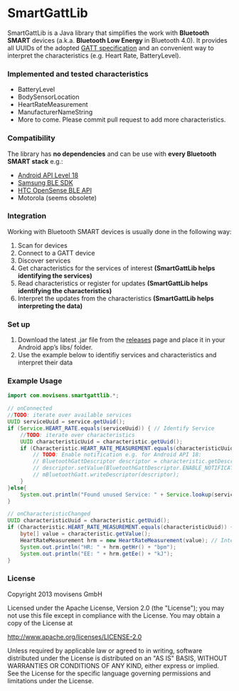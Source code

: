 SmartGattLib
============

SmartGattLib is a Java library that simplifies the work with **Bluetooth SMART** devices (a.k.a. **Bluetooth Low Energy** in Bluetooth 4.0). It provides all UUIDs of the adopted [GATT specification](http://developer.bluetooth.org/gatt/Pages/default.aspx) and an convenient way to interpret the characteristics (e.g. Heart Rate, BatteryLevel).

### Implemented and tested characteristics ###

 * BatteryLevel
 * BodySensorLocation
 * HeartRateMeasurement
 * ManufacturerNameString
 * More to come. Please commit pull request to add more characteristics.

### Compatibility ###
The library has **no dependencies** and can be use with **every Bluetooth SMART stack** e.g.:

 * [Android API Level 18](http://developer.android.com/guide/topics/connectivity/bluetooth-le.html)
 * [Samsung BLE SDK](http://developer.samsung.com/ble)
 * [HTC OpenSense BLE API](http://www.htcdev.com/devcenter/opensense-sdk/partner-apis/bluetooth-low-energy/)
 * Motorola (seems obsolete)

### Integration ###
Working with Bluetooth SMART devices is usually done in the following way:

1. Scan for devices
2. Connect to a GATT device
3. Discover services
4. Get characteristics for the services of interest **(SmartGattLib helps identifying the services)**
5. Read characteristics or register for updates **(SmartGattLib helps identifying the characteristics)**
6. Interpret the updates from the characteristics **(SmartGattLib helps interpreting the data)**

### Set up ###

1. Download the latest .jar file from the [releases](https://github.com/movisens/SmartGattLib/releases) page and place it in your Android app’s libs/ folder.
2. Use the example below to identifiy services and characteristics and interpret their data

### Example Usage ###
```java
import com.movisens.smartgattlib.*;

// onConnected
//TODO: iterate over available services
UUID serviceUuid = service.getUuid();
if (Service.HEART_RATE.equals(serviceUuid)) { // Identify Service
	//TODO: iterate over characteristics
	UUID characteristicUuid = characteristic.getUuid();
	if (Characteristic.HEART_RATE_MEASUREMENT.equals(characteristicUuid)) { // Identify Characteristic
		// TODO: Enable notification e.g. for Android API 18:
		// BluetoothGattDescriptor descriptor = characteristic.getDescriptor(Descriptor.CLIENT_CHARACTERISTIC_CONFIGURATION);
		// descriptor.setValue(BluetoothGattDescriptor.ENABLE_NOTIFICATION_VALUE);
		// mBluetoothGatt.writeDescriptor(descriptor);
	}
}else{
	System.out.println("Found unused Service: " + Service.lookup(serviceUuid, "unknown"));
}

// onCharacteristicChanged
UUID characteristicUuid = characteristic.getUuid();
if (Characteristic.HEART_RATE_MEASUREMENT.equals(characteristicUuid)) { // Identify Characteristic
	byte[] value = characteristic.getValue();
	HeartRateMeasurement hrm = new HeartRateMeasurement(value); // Interpret Characteristic
	System.out.println("HR: " + hrm.getHr() + "bpm");
	System.out.println("EE: " + hrm.getEe() + "kJ");
}
```
### License ###
Copyright 2013 movisens GmbH

Licensed under the Apache License, Version 2.0 (the "License");
you may not use this file except in compliance with the License.
You may obtain a copy of the License at

http://www.apache.org/licenses/LICENSE-2.0

Unless required by applicable law or agreed to in writing, software
distributed under the License is distributed on an "AS IS" BASIS,
WITHOUT WARRANTIES OR CONDITIONS OF ANY KIND, either express or implied.
See the License for the specific language governing permissions and
limitations under the License.
